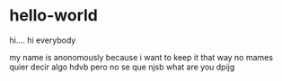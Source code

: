 # hello-world
hi....
hi everybody

 my name is anonomously because i want to keep it that way no mames quier decir algo 
 hdvb pero no se que
 njsb what are you dpijg
